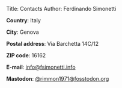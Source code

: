 Title: Contacts
Author: Ferdinando Simonetti

**Country**: Italy

**City**: Genova

**Postal address**: Via Barchetta 14C/12

**ZIP code**: 16162

**E-mail**: info@fsimonetti.info

**Mastodon**: [@rimmon1971@fosstodon.org](https://fosstodon.org/@rimmon1971)